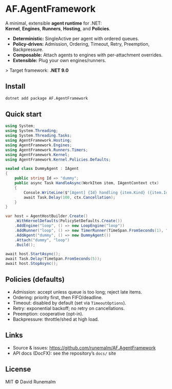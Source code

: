 # AF.AgentFramework

A minimal, extensible **agent runtime** for .NET:  
**Kernel**, **Engines**, **Runners**, **Hosting**, and **Policies**.

- **Deterministic:** SingleActive per agent with ordered queues.  
- **Policy-driven:** Admission, Ordering, Timeout, Retry, Preemption, Backpressure.  
- **Composable:** Attach agents to engines with per-attachment overrides.  
- **Extensible:** Plug your own engines/runners.  

\> Target framework: **.NET 9.0**

## Install

```bash
dotnet add package AF.AgentFramework
```

## Quick start

```csharp
using System;
using System.Threading;
using System.Threading.Tasks;
using AgentFramework.Hosting;
using AgentFramework.Engines;
using AgentFramework.Runners.Timers;
using AgentFramework.Kernel;
using AgentFramework.Kernel.Policies.Defaults;

sealed class DummyAgent : IAgent
{
    public string Id => "dummy";
    public async Task HandleAsync(WorkItem item, IAgentContext ctx)
    {
        Console.WriteLine($"[Agent] {Id} handling {item.Kind} ({item.Id})");
        await Task.Delay(100, ctx.Cancellation);
    }
}

var host = AgentHostBuilder.Create()
    .WithKernelDefaults(PolicySetDefaults.Create())
    .AddEngine("loop", () => new LoopEngine("loop"))
    .AddRunner("loop", () => new TimerRunner(TimeSpan.FromSeconds(1), "Loop Tick"))
    .AddAgent("dummy", () => new DummyAgent())
    .Attach("dummy", "loop")
    .Build();

await host.StartAsync();
await Task.Delay(TimeSpan.FromSeconds(5));
await host.StopAsync();
```

## Policies (defaults)

- Admission: accept unless queue is too long; reject late items.  
- Ordering: priority first, then FIFO/deadline.  
- Timeout: disabled by default (set via `TimeoutOptions`).  
- Retry: exponential backoff; no retry on cancellations.  
- Preemption: cooperative (opt-in).  
- Backpressure: throttle/shed at high load.  

## Links

- Source \& issues: https://github.com/runemalm/AF.AgentFramework  
- API docs (DocFX): see the repository’s `docs/` site

## License

MIT © David Runemalm
